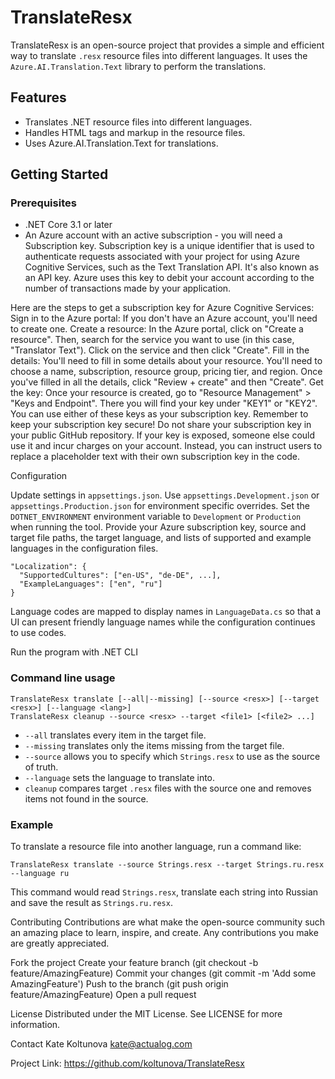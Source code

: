 # TranslateResx
TranslateResx is an open-source project that provides a simple and efficient way to translate `.resx` resource files into different languages. It uses the `Azure.AI.Translation.Text` library to perform the translations.


## Features

- Translates .NET resource files into different languages.
- Handles HTML tags and markup in the resource files.
- Uses Azure.AI.Translation.Text for translations.

## Getting Started

### Prerequisites

- .NET Core 3.1 or later
- An Azure account with an active subscription - you will need a Subscription key.
Subscription key is a unique identifier that is used to authenticate requests associated with your project for using Azure Cognitive Services, such as the Text Translation API. It's also known as an API key. Azure uses this key to debit your account according to the number of transactions made by your application.

Here are the steps to get a subscription key for Azure Cognitive Services:
Sign in to the Azure portal: If you don't have an Azure account, you'll need to create one.
Create a resource: In the Azure portal, click on "Create a resource". Then, search for the service you want to use (in this case, "Translator Text"). Click on the service and then click "Create".
Fill in the details: You'll need to fill in some details about your resource. You'll need to choose a name, subscription, resource group, pricing tier, and region. Once you've filled in all the details, click "Review + create" and then "Create".
Get the key: Once your resource is created, go to "Resource Management" > "Keys and Endpoint". There you will find your key under "KEY1" or "KEY2". You can use either of these keys as your subscription key.
Remember to keep your subscription key secure! Do not share your subscription key in your public GitHub repository. If your key is exposed, someone else could use it and incur charges on your account. Instead, you can instruct users to replace a placeholder text with their own subscription key in the code.

Configuration

Update settings in `appsettings.json`. Use `appsettings.Development.json` or `appsettings.Production.json` for environment specific overrides. Set the `DOTNET_ENVIRONMENT` environment variable to `Development` or `Production` when running the tool. Provide your Azure subscription key, source and target file paths, the target language, and lists of supported and example languages in the configuration files.

```
"Localization": {
  "SupportedCultures": ["en-US", "de-DE", ...],
  "ExampleLanguages": ["en", "ru"]
}
```
Language codes are mapped to display names in `LanguageData.cs` so that a UI can
present friendly language names while the configuration continues to use codes.

Run the program with .NET CLI

### Command line usage

```
TranslateResx translate [--all|--missing] [--source <resx>] [--target <resx>] [--language <lang>]
TranslateResx cleanup --source <resx> --target <file1> [<file2> ...]
```

- `--all` translates every item in the target file.
- `--missing` translates only the items missing from the target file.
- `--source` allows you to specify which `Strings.resx` to use as the source of truth.
- `--language` sets the language to translate into.
- `cleanup` compares target `.resx` files with the source one and removes items not found in the source.


### Example

To translate a resource file into another language, run a command like:

```
TranslateResx translate --source Strings.resx --target Strings.ru.resx --language ru
```

This command would read `Strings.resx`, translate each string into Russian and
save the result as `Strings.ru.resx`.


Contributing
Contributions are what make the open-source community such an amazing place to learn, inspire, and create. Any contributions you make are greatly appreciated.

Fork the project
Create your feature branch (git checkout -b feature/AmazingFeature)
Commit your changes (git commit -m 'Add some AmazingFeature')
Push to the branch (git push origin feature/AmazingFeature)
Open a pull request

License
Distributed under the MIT License. See LICENSE for more information.

Contact
Kate Koltunova kate@actualog.com

Project Link: https://github.com/koltunova/TranslateResx
